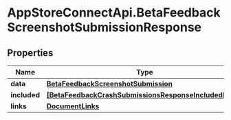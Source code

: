 # AppStoreConnectApi.BetaFeedbackScreenshotSubmissionResponse

## Properties

Name | Type | Description | Notes
------------ | ------------- | ------------- | -------------
**data** | [**BetaFeedbackScreenshotSubmission**](BetaFeedbackScreenshotSubmission.md) |  | 
**included** | [**[BetaFeedbackCrashSubmissionsResponseIncludedInner]**](BetaFeedbackCrashSubmissionsResponseIncludedInner.md) |  | [optional] 
**links** | [**DocumentLinks**](DocumentLinks.md) |  | 


